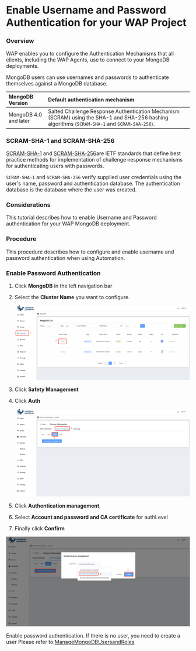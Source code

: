 # Enable Username and Password Authentication for your WAP Project

### Overview

WAP enables you to configure the Authentication Mechanisms that all clients, including the WAP Agents, use to connect to your MongoDB deployments. 

MongoDB users can use usernames and passwords to authenticate themselves against a MongoDB database.

| MongoDB Version       | Default authentication mechanism                             |
| :-------------------- | :----------------------------------------------------------- |
| MongoDB 4.0 and later | Salted Challenge Response Authentication Mechanism (SCRAM) using the SHA-1 and SHA-256 hashing algorithms (`SCRAM-SHA-1` and `SCRAM-SHA-256`). |

### SCRAM-SHA-1 and SCRAM-SHA-256

[SCRAM-SHA-1](https://tools.ietf.org/html/5802) and [SCRAM-SHA-256](https://tools.ietf.org/html/7677)are IETF standards that define best practice methods for implementation of challenge-response mechanisms for authenticating users with passwords.

`SCRAM-SHA-1` and `SCRAM-SHA-256` verify supplied user credentials using the user's name, password and authentication database. The authentication database is the database where the user was created.

### Considerations

This tutorial describes how to enable Username and Password authentication for your WAP MongoDB deployment.

### Procedure

This procedure describes how to configure and enable username and password authentication when using Automation.

### Enable Password Authentication

1. Click **MongoDB** in the left navigation bar

2. Select the **Cluster Name** you want to configure.

   ![02-EnableUsernamePasswordAuthentication](../../images/08-Security/03-EnableX509Authentication.png)

3. Click **Safety Management**

4. Click **Auth**

   ![02-EnableUsernamePasswordAuthentication1](../../images/08-Security/03-EnableX509Authentication1.png)

5. Click **Authentication management**,

6. Select **Account and password and CA certificate** for authLevel

7. Finally click **Confirm**

![02-EnableUsernamePasswordAuthentication2](../../images/08-Security/02-EnableUsernamePasswordAuthentication2.png)



Enable password authentication. If there is no user, you need to create a user Please refer to:[ManageMongoDBUsersandRoles](04-ManageMongoDBUsersandRoles.md)

